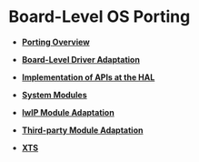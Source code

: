 # Board-Level OS Porting<a name="EN-US_TOPIC_0000001062604739"></a>

-   **[Porting Overview](porting-chip-board-overview.md)**  

-   **[Board-Level Driver Adaptation](porting-chip-board-driver.md)**  

-   **[Implementation of APIs at the HAL](porting-chip-board-hal.md)**  

-   **[System Modules](porting-chip-board-component.md)**  

-   **[lwIP Module Adaptation](porting-chip-board-lwip.md)**  

-   **[Third-party Module Adaptation](porting-chip-board-bundle.md)**  

-   **[XTS](porting-chip-board-xts.md)**  



